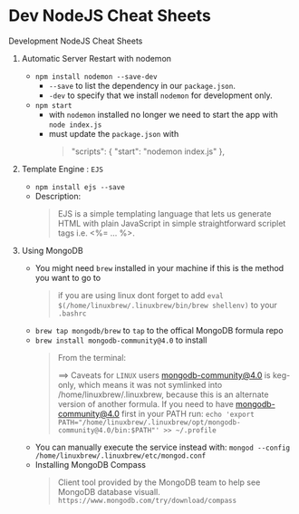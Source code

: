 # Dev NodeJS Cheat Sheets
Development NodeJS Cheat Sheets

1. Automatic Server Restart with nodemon
     *   `npm install nodemon --save-dev`
         +  `--save` to list the dependency in our `package.json`.
         +  `-dev` to specify that we install `nodemon` for development only.
     *    `npm start`
          + with `nodemon` installed no longer we need to start the app with `node index.js`
          + must update the `package.json` with 
               > "scripts": {
               > "start": "nodemon index.js"
               > },

2. Template Engine : `EJS`
    *   `npm install ejs --save`
    *   Description: 
        > EJS is a simple templating language that lets us generate
HTML with plain JavaScript in simple straightforward scriplet tags i.e. <%=
… %>.

3. Using MongoDB
    *   You might need `brew` installed in your machine if this is the method you want to go to
        >   if you are using linux dont forget to add `eval $(/home/linuxbrew/.linuxbrew/bin/brew shellenv)` to your `.bashrc`
    *   `brew tap mongodb/brew` to `tap` to the offical MongoDB formula repo
    *   `brew install mongodb-community@4.0` to install
        >   From the terminal: 
        >
        >   ==> Caveats for `LINUX` users
mongodb-community@4.0 is keg-only, which means it was not symlinked into /home/linuxbrew/.linuxbrew,
because this is an alternate version of another formula. If you need to have mongodb-community@4.0 first in your PATH run: `echo 'export PATH="/home/linuxbrew/.linuxbrew/opt/mongodb-community@4.0/bin:$PATH"' >> ~/.profile`
    *   You can manually execute the service instead with: `mongod --config /home/linuxbrew/.linuxbrew/etc/mongod.conf`
    *   Installing MongoDB Compass
        >   Client tool provided by the MongoDB team to help see MongoDB database visuall.
        >   `https://www.mongodb.com/try/download/compass`
